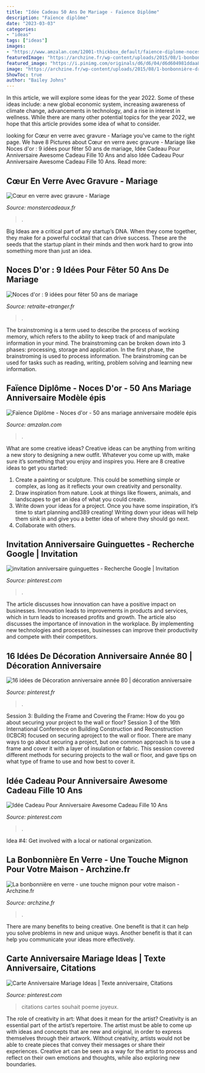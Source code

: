 ```yaml
---
title: "Idée Cadeau 50 Ans De Mariage - Faïence Diplôme"
description: "Faïence diplôme"
date: "2023-03-03"
categories:
- "ideas"
tags: ["ideas"]
images:
- "https://www.amzalan.com/12001-thickbox_default/faience-diplome-noces-d-or-50-ans-mariage-anniversaire-modele-epis-idees-cadeaux-neuf.jpg"
featuredImage: "https://archzine.fr/wp-content/uploads/2015/08/1-bonbonnière-dragées-mariage-bonboniere-en-verre-décoration-festive-table.jpg"
featured_image: "https://i.pinimg.com/originals/d6/d6/04/d6d604981ddaa81a44fdfb5b689af943.jpg"
image: "https://archzine.fr/wp-content/uploads/2015/08/1-bonbonnière-dragées-mariage-bonboniere-en-verre-décoration-festive-table.jpg"
ShowToc: true
author: "Bailey Johns"
---
```



In this article, we will explore some ideas for the year 2022. Some of these ideas include: a new global economic system, increasing awareness of climate change, advancements in technology, and a rise in interest in wellness. While there are many other potential topics for the year 2022, we hope that this article provides some idea of what to consider.

	

		
looking for Cœur en verre avec gravure - Mariage you've came to the right page. We have 8 Pictures about Cœur en verre avec gravure - Mariage like Noces d&#039;or : 9 idées pour fêter 50 ans de mariage, Idée Cadeau Pour Anniversaire Awesome Cadeau Fille 10 Ans and also Idée Cadeau Pour Anniversaire Awesome Cadeau Fille 10 Ans. Read more:
		
    
## Cœur En Verre Avec Gravure - Mariage

<img loading=lazy src="https://cdn.monsterzeug.info/io/products/2759/share-image-2759.jpg?_jq=1602545907" onerror="this.onerror=null;this.src='https://tse4.mm.bing.net/th?id=OIP.kINid7y71axkExHNoFaBcQHaD3&amp;pid=15.1';" alt="Cœur en verre avec gravure - Mariage">

_Source: monstercadeaux.fr_

>. 

	

Big Ideas are a critical part of any startup’s DNA. When they come together, they make for a powerful cocktail that can drive success. These are the seeds that the startup plant in their minds and then work hard to grow into something more than just an idea. 

    
## Noces D&#039;or : 9 Idées Pour Fêter 50 Ans De Mariage

<img loading=lazy src="https://www.retraite-etranger.fr/wp-content/uploads/2020/11/noces-or-mariage-1024x571.jpg" onerror="this.onerror=null;this.src='https://tse3.mm.bing.net/th?id=OIP.xsmVXXAxFdy-dECsurL5TAHaEI&amp;pid=15.1';" alt="Noces d&#039;or : 9 idées pour fêter 50 ans de mariage">

_Source: retraite-etranger.fr_

>. 

	

The brainstroming is a term used to describe the process of working memory, which refers to the ability to keep track of and manipulate information in your mind. The brainstroming can be broken down into 3 phases: processing, storage and application. In the first phase, the brainstroming is used to process information. The brainstroming can be used for tasks such as reading, writing, problem solving and learning new information.

    
## Faïence Diplôme - Noces D&#039;or - 50 Ans Mariage Anniversaire Modèle épis

<img loading=lazy src="https://www.amzalan.com/12001-thickbox_default/faience-diplome-noces-d-or-50-ans-mariage-anniversaire-modele-epis-idees-cadeaux-neuf.jpg" onerror="this.onerror=null;this.src='https://tse3.mm.bing.net/th?id=OIP.qsY4OBq3jn_LdY6vkTdFrwHaHa&amp;pid=15.1';" alt="Faïence Diplôme - Noces d&#039;or - 50 ans mariage anniversaire modèle épis">

_Source: amzalan.com_

>. 

	

What are some creative ideas?
Creative ideas can be anything from writing a new story to designing a new outfit. Whatever you come up with, make sure it’s something that you enjoy and inspires you. Here are 8 creative ideas to get you started: 
1) Create a painting or sculpture. This could be something simple or complex, as long as it reflects your own creativity and personality. 
2) Draw inspiration from nature. Look at things like flowers, animals, and landscapes to get an idea of what you could create. 
3) Write down your ideas for a project. Once you have some inspiration, it’s time to start planning and389 creating! Writing down your ideas will help them sink in and give you a better idea of where they should go next. 
4) Collaborate with others.

    
## Invitation Anniversaire Guinguettes - Recherche Google | Invitation

<img loading=lazy src="https://i.pinimg.com/originals/d6/d6/04/d6d604981ddaa81a44fdfb5b689af943.jpg" onerror="this.onerror=null;this.src='https://tse3.mm.bing.net/th?id=OIP.RYgaZ3UgZ2HNeoAU3AbRJQAAAA&amp;pid=15.1';" alt="invitation anniversaire guinguettes - Recherche Google | Invitation">

_Source: pinterest.com_

>. 

	

The article discusses how innovation can have a positive impact on businesses. Innovation leads to improvements in products and services, which in turn leads to increased profits and growth. The article also discusses the importance of innovation in the workplace. By implementing new technologies and processes, businesses can improve their productivity and compete with their competitors.

    
## 16 Idées De Décoration Anniversaire Année 80 | Décoration Anniversaire

<img loading=lazy src="https://i.pinimg.com/474x/d4/66/a6/d466a64649e0c402a1f784ba8d20fb58--party-noel-party-année-.jpg" onerror="this.onerror=null;this.src='https://tse1.mm.bing.net/th?id=OIP.I8VHuCyLJNfzEwjqQcMIkAAAAA&amp;pid=15.1';" alt="16 idées de Décoration anniversaire année 80 | décoration anniversaire">

_Source: pinterest.fr_

>. 

	

Session 3: Building the Frame and Covering the Frame: How do you go about securing your project to the wall or floor?
Session 3 of the 16th International Conference on Building Construction and Reconstruction (ICBCR) focused on securing aproject to the wall or floor. There are many ways to go about securing a project, but one common approach is to use a frame and cover it with a layer of insulation or fabric. This session covered different methods for securing projects to the wall or floor, and gave tips on what type of frame to use and how best to cover it.

    
## Idée Cadeau Pour Anniversaire Awesome Cadeau Fille 10 Ans

<img loading=lazy src="https://i.pinimg.com/originals/39/11/55/3911550e11d78e2c20cb1b692d473792.png" onerror="this.onerror=null;this.src='https://tse4.mm.bing.net/th?id=OIP.x1sL4Tj0UfKP2QaY0u9UuwHaD1&amp;pid=15.1';" alt="Idée Cadeau Pour Anniversaire Awesome Cadeau Fille 10 Ans">

_Source: pinterest.com_

>. 

	

Idea #4: Get involved with a local or national organization.
 

    
## La Bonbonnière En Verre - Une Touche Mignon Pour Votre Maison - Archzine.fr

<img loading=lazy src="https://archzine.fr/wp-content/uploads/2015/08/1-bonbonnière-dragées-mariage-bonboniere-en-verre-décoration-festive-table.jpg" onerror="this.onerror=null;this.src='https://tse3.mm.bing.net/th?id=OIP.2wMrCbaL7lmvqaao51KdjQHaLD&amp;pid=15.1';" alt="La bonbonnière en verre - une touche mignon pour votre maison - Archzine.fr">

_Source: archzine.fr_

>. 

	

There are many benefits to being creative. One benefit is that it can help you solve problems in new and unique ways. Another benefit is that it can help you communicate your ideas more effectively.

    
## Carte Anniversaire Mariage Ideas | Texte Anniversaire, Citations

<img loading=lazy src="https://i.pinimg.com/736x/57/c3/9d/57c39d3b5574636f104d1ff92e631000.jpg" onerror="this.onerror=null;this.src='https://tse3.mm.bing.net/th?id=OIP.Ycw4zTGUYptKWqt-FUwLcAHaFj&amp;pid=15.1';" alt="Carte Anniversaire Mariage Ideas | Texte anniversaire, Citations">

_Source: pinterest.com_

>citations cartes souhait poeme joyeux. 

	

The role of creativity in art: What does it mean for the artist?
Creativity is an essential part of the artist’s repertoire. The artist must be able to come up with ideas and concepts that are new and original, in order to express themselves through their artwork. Without creativity, artists would not be able to create pieces that convey their messages or share their experiences. Creative art can be seen as a way for the artist to process and reflect on their own emotions and thoughts, while also exploring new boundaries.

